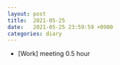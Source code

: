 ```yaml
---
layout: post
title:  2021-05-25
date:   2021-05-25 23:59:59 +0900
categories: diary
---
```


- [Work] meeting 0.5 hour
